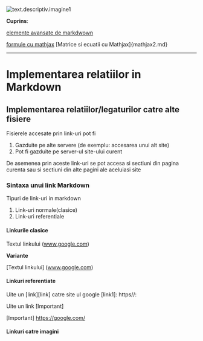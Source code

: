![text.descriptiv.imagine1](https://metricop.com/cdn/shop/articles/trimble-total-station.jpg?v=1677673954&width=1100)

**Cuprins**:

[elemente avansate de markdwown](avansate.md)


[formule cu mathjax](Mathjax.md)
[Matrice si ecuatii cu Mathjax]{mathjax2.md}

***

# Implementarea relatiilor in Markdown


## Implementarea relatiilor/legaturilor catre alte fisiere

Fisierele accesate prin link-uri pot fi
1. Gazduite pe alte servere (de exemplu: accesarea unui alt site)
2. Pot fi gazduite pe server-ul site-ului curent

De asemenea prin aceste link-uri se pot accesa si sectiuni din pagina curenta sau si sectiuni din alte pagini ale aceluiasi site

### Sintaxa unui link Markdown

Tipuri de link-uri in markdown
1. Link-uri normale(clasice)
2. Link-uri referentiale

#### Linkurile clasice

Textul linkului (www.google.com)

**Variante**

[Textul linkului] (www.google.com)

#### Linkuri referentiate

Uite un [link][link] catre site ul google
[link1]: https//:

Uite un link [Important]

[Important] https://google.com/


#### Linkuri catre imagini







